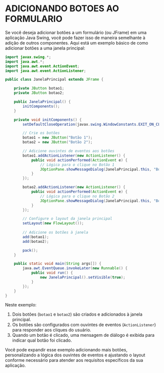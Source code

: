 # ADICIONANDO BOTOES AO FORMULARIO
Se você deseja adicionar botões a um formulário (ou JFrame) em uma aplicação Java Swing, você pode fazer isso de maneira semelhante à adição de outros componentes. Aqui está um exemplo básico de como adicionar botões a uma janela principal:

```java
import javax.swing.*;
import java.awt.*;
import java.awt.event.ActionEvent;
import java.awt.event.ActionListener;

public class JanelaPrincipal extends JFrame {

    private JButton botao1;
    private JButton botao2;

    public JanelaPrincipal() {
        initComponents();
    }

    private void initComponents() {
        setDefaultCloseOperation(javax.swing.WindowConstants.EXIT_ON_CLOSE);

        // Crie os botões
        botao1 = new JButton("Botão 1");
        botao2 = new JButton("Botão 2");

        // Adicione ouvintes de eventos aos botões
        botao1.addActionListener(new ActionListener() {
            public void actionPerformed(ActionEvent e) {
                // Lógica para o clique no Botão 1
                JOptionPane.showMessageDialog(JanelaPrincipal.this, "Botão 1 clicado!");
            }
        });

        botao2.addActionListener(new ActionListener() {
            public void actionPerformed(ActionEvent e) {
                // Lógica para o clique no Botão 2
                JOptionPane.showMessageDialog(JanelaPrincipal.this, "Botão 2 clicado!");
            }
        });

        // Configure o layout da janela principal
        setLayout(new FlowLayout());
        
        // Adicione os botões à janela
        add(botao1);
        add(botao2);

        pack();
    }

    public static void main(String args[]) {
        java.awt.EventQueue.invokeLater(new Runnable() {
            public void run() {
                new JanelaPrincipal().setVisible(true);
            }
        });
    }
}
```

Neste exemplo:

1. Dois botões (`botao1` e `botao2`) são criados e adicionados à janela principal.
2. Os botões são configurados com ouvintes de eventos (`ActionListener`) para responder aos cliques do usuário.
3. Quando um botão é clicado, uma mensagem de diálogo é exibida para indicar qual botão foi clicado.

Você pode expandir esse exemplo adicionando mais botões, personalizando a lógica dos ouvintes de eventos e ajustando o layout conforme necessário para atender aos requisitos específicos da sua aplicação.